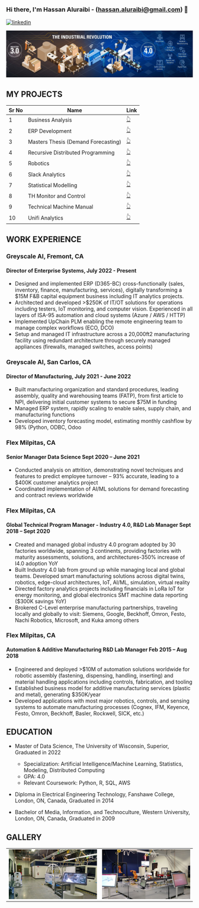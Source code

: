 ### Hi there, I'm Hassan Aluraibi -  (hassan.aluraibi@gmail.com) 👋 
[![linkedin](https://img.shields.io/badge/linkedin-%230077B5.svg?style=for-the-badge&logo=linkedin&logoColor=white)](https://www.linkedin.com/in/hassanaluraibi/)

<img src="https://github.com/HassanA777/My-Projects/blob/main/banner.png">

## MY PROJECTS

| Sr No | Name                                                         | Link                                                         |
| ----- | ------------------------------------------------------------ | ------------------------------------------------------------ |
| 1     | Business Analysis                        | [👆](https://github.com/HassanA777/My-Projects/tree/main/Business%20Analysis) |
| 2     | ERP Development                        | [👆](https://github.com/HassanA777/My-Projects/tree/main/ERP%20Development) |
| 3     | Masters Thesis (Demand Forecasting)                      | [👆](https://github.com/HassanA777/My-Projects/tree/main/Masters%20Thesis%20(Demand%20Forecasting)) |
| 4     | Recursive Distributed Programming                   | [👆](https://github.com/HassanA777/My-Projects/tree/main/Recursive%20Distributed%20Programming) |
| 5    | Robotics                 | [👆](https://github.com/HassanA777/My-Projects/tree/main/Robotics) |
| 6    | Slack Analytics                  | [👆](https://github.com/HassanA777/My-Projects/tree/main/Slack%20Analytics) |
| 7     | Statistical Modelling                | [👆](https://github.com/HassanA777/My-Projects/tree/main/Statistical%20Modelling) |
| 8     | TH Monitor and Control           | [👆](https://github.com/HassanA777/My-Projects/tree/main/TH%20Monitor%20and%20Control) |
| 9     | Technical Machine Manual                | [👆](https://github.com/HassanA777/My-Projects/tree/main/Technical%20Machine%20Manual) |
| 10     | Unifi Analytics                | [👆](https://github.com/HassanA777/My-Projects/tree/main/Unifi%20Analytics/Unifi) |


## WORK EXPERIENCE
### Greyscale AI, Fremont, CA
#### Director of Enterprise Systems, July 2022 - Present
- Designed and implemented ERP (D365-BC) cross-functionally (sales, inventory, finance, manufacturing, services), digitally transforming a $15M F&B capital equipment business including IT analytics projects.
- Architected and developed >$250K of IT/OT solutions for operations including testers, IoT monitoring, and computer vision. Experienced in all layers of ISA-95 automation and cloud systems (Azure / AWS / HTTP)
- Implemented UpChain PLM enabling the remote engineering team to manage complex workflows (ECO, DCO)
- Setup and managed IT infrastructure across a 20,000ft2 manufacturing facility using redundant architecture through securely managed appliances (firewalls, managed switches, access points)

### Greyscale AI, San Carlos, CA
#### Director of Manufacturing, July 2021 - June 2022
- Built manufacturing organization and standard procedures, leading assembly, quality and warehousing teams (FATP), from first article to NPI, delivering initial customer systems to secure $75M in funding
- Managed ERP system, rapidly scaling to enable sales, supply chain, and manufacturing functions 
- Developed inventory forecasting model, estimating monthly cashflow by 98% (Python, ODBC, Odoo

### Flex	 Milpitas, CA
#### Senior Manager Data Science			Sept 2020 – June 2021
  - Conducted analysis on attrition, demonstrating novel techniques and features to predict employee turnover – 93% accurate, leading to a $400K customer analytics project
  - Coordinated implementation of AI/ML solutions for demand forecasting and contract reviews worldwide
 
### Flex	 Milpitas, CA
#### Global Technical Program Manager - Industry 4.0, R&D Lab Manager	Sept 2018 – Sept 2020
  - Created and managed global industry 4.0 program adopted by 30 factories worldwide, spanning 3 continents, providing factories with maturity assessments, solutions, and architectures-350% increase of I4.0 adoption YoY
- Built Industry 4.0 lab from ground up while managing local and global teams. Developed smart manufacturing solutions across digital twins, robotics, edge-cloud architectures, IoT, AI/ML, simulation, virtual reality
- Directed factory analytics projects including financials in LoRa IoT for energy monitoring, and global electronics SMT machine data reporting ($300K savings YoY)
- Brokered C-Level enterprise manufacturing partnerships, traveling locally and globally to visit: Siemens, Google, Beckhoff, Omron, Festo, Nachi Robotics, Microsoft, and Kuka among others

### Flex	 Milpitas, CA
#### 	Automation & Additive Manufacturing R&D Lab Manager	Feb 2015 – Aug 2018
 -	Engineered and deployed >$10M of automation solutions worldwide for robotic assembly (fastening, dispensing, handling, inserting) and material handling applications including controls, fabrication, and tooling
 -	Established business model for additive manufacturing services (plastic and metal), generating $350K/year
 -	Developed applications with most major robotics, controls, and sensing systems to automate manufacturing processes (Cognex, IFM, Keyence, Festo, Omron, Beckhoff, Basler, Rockwell, SICK, etc.)


  





## EDUCATION

- Master of Data Science, The University of Wisconsin, Superior, Graduated in 2022
  - Specialization: Artificial Intelligence/Machine Learning, Statistics, Modeling, Distributed Computing
  - GPA: 4.0
  - Relevant Coursework: Python, R, SQL, AWS

- Diploma in Electrical Engineering Technology, Fanshawe College, London, ON, Canada, Graduated in 2014
- Bachelor of Media, Information, and Technoculture, Western University, London, ON, Canada, Graduated in 2009


## GALLERY
<table>
  <tr>
    <td><img src="https://github.com/HassanA777/My-Projects/blob/main/lab%20entrance.jpg" width = 500>
    </td>
     <td><img src="https://github.com/HassanA777/My-Projects/blob/main/robotics%20setup.jpg" width = 500>
    </td>
    
  </tr> 

</table>


